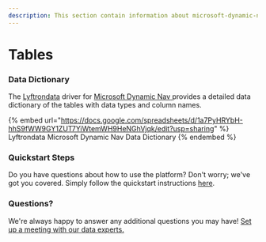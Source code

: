 ```yaml
---
description: This section contain information about microsoft-dynamic-nav connector tables information
---
```


# Tables

### Data Dictionary

The [Lyftrondata](https://www.lyftrondata.com/) driver for [Microsoft Dynamic Nav](https://www.lyftrondata.com/integration/microsoft-dynamic-nav/)[ ](https://www.lyftrondata.com/integration/microsoft-dynamic-nav/)provides a detailed data dictionary of the tables with data types and column names.

{% embed url="https://docs.google.com/spreadsheets/d/1a7PyHRYbH-hhS9fWW9GY1ZUT7YiWtemWH9HeNGhVjqk/edit?usp=sharing" %}
Lyftrondata Microsoft Dynamic Nav Data Dictionary
{% endembed %}

### Quickstart Steps

Do you have questions about how to use the platform? Don't worry; we've got you covered. Simply follow the quickstart instructions [here](../../../../quickstart-steps.md).

### Questions? <a href="#questions" id="questions"></a>

We're always happy to answer any additional questions you may have! [Set up a meeting with our data experts.](https://www.lyftrondata.com/book-a-meeting/)

